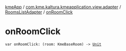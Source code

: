 [kmeApp](../../index.md) / [com.kme.kaltura.kmeapplication.view.adapter](../index.md) / [RoomsListAdapter](index.md) / [onRoomClick](./on-room-click.md)

# onRoomClick

`var onRoomClick: (room: KmeBaseRoom) -> `[`Unit`](https://kotlinlang.org/api/latest/jvm/stdlib/kotlin/-unit/index.html)